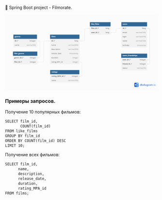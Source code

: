 :wave: Spring Boot project - Filmorate.


![ER diagram](ER_diagram.png)

### **Примеры запросов.**

Получение 10 популярных фильмов:

```
SELECT film_id,
       COUNT(film_id)
FROM like_films
GROUP BY film_id
ORDER BY COUNT(film_id) DESC 
LIMIT 10;
```

Получение всех фильмов:

```
SELECT film_id,
      name,
      description,
      release_date,
      duration,
      rating_MPA_id
FROM films;
```

